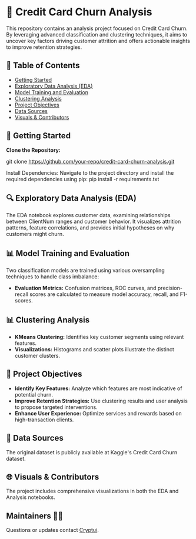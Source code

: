 # 🏦 Credit Card Churn Analysis

This repository contains an analysis project focused on Credit Card Churn. By leveraging advanced classification and clustering techniques, it aims to uncover key factors driving customer attrition and offers actionable insights to improve retention strategies.

## 📑 Table of Contents
- [Getting Started](#getting-started)
- [Exploratory Data Analysis (EDA)](#eda)
- [Model Training and Evaluation](#model-training-and-evaluation)
- [Clustering Analysis](#clustering-analysis)
- [Project Objectives](#project-objectives)
- [Data Sources](#data-sources)
- [Visuals & Contributors](#visuals-and-contributors)

## 🚀 Getting Started <a name="getting-started"></a>

**Clone the Repository:**

git clone https://github.com/your-repo/credit-card-churn-analysis.git

Install Dependencies: Navigate to the project directory and install the required dependencies using pip:
pip install -r requirements.txt

## 🔍 Exploratory Data Analysis (EDA) <a name="eda"></a>

The EDA notebook explores customer data, examining relationships between ClientNum ranges and customer behavior. It visualizes attrition patterns, feature correlations, and provides initial hypotheses on why customers might churn.

## 📊 Model Training and Evaluation <a name="model-training-and-evaluation"></a>

Two classification models are trained using various oversampling techniques to handle class imbalance:
- **Evaluation Metrics:** Confusion matrices, ROC curves, and precision-recall scores are calculated to measure model accuracy, recall, and F1-scores.

## 📊 Clustering Analysis <a name="clustering-analysis"></a>

- **KMeans Clustering:** Identifies key customer segments using relevant features.
- **Visualizations:** Histograms and scatter plots illustrate the distinct customer clusters.

## 🎯 Project Objectives <a name="project-objectives"></a>
- **Identify Key Features:** Analyze which features are most indicative of potential churn.
- **Improve Retention Strategies:** Use clustering results and user analysis to propose targeted interventions.
- **Enhance User Experience:** Optimize services and rewards based on high-transaction clients.

## 📄 Data Sources <a name="data-sources"></a>

The original dataset is publicly available at Kaggle's Credit Card Churn dataset.

## 🌐 Visuals & Contributors <a name="visuals-and-contributors"></a>

The project includes comprehensive visualizations in both the EDA and Analysis notebooks.

## Maintainers 👷‍♂️ <a name="maintainers"></a>

Questions or updates contact [Cryptui](https://github.com/Cryptui).
